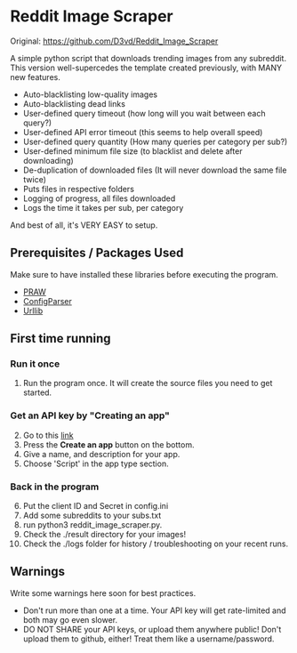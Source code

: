 # Reddit Image Scraper

Original: https://github.com/D3vd/Reddit_Image_Scraper

A simple python script that downloads trending images from any subreddit. 
This version well-supercedes the template created previously, with MANY new features. 
* Auto-blacklisting low-quality images
* Auto-blacklisting dead links
* User-defined query timeout (how long will you wait between each query?)
* User-defined API error timeout (this seems to help overall speed)
* User-defined query quantity (How many queries per category per sub?)
* User-defined minimum file size (to blacklist and delete after downloading)
* De-duplication of downloaded files (It will never download the same file twice)
* Puts files in respective folders
* Logging of progress, all files downloaded
* Logs the time it takes per sub, per category

And best of all, it's VERY EASY to setup. 

## Prerequisites / Packages Used

Make sure to have installed these libraries before executing the program.

* [PRAW](https://pypi.org/project/praw/)
* [ConfigParser](https://pypi.org/project/configparser/)
* [Urllib](https://docs.python.org/3.0/library/urllib.request.html)

## First time running

### Run it once

1. Run the program once. It will create the source files you need to get started. 

### Get an API key by "Creating an app"
2. Go to this [link](https://www.reddit.com/prefs/apps/)
3. Press the **Create an app** button on the bottom.
4. Give a name, and description for your app. 
5. Choose 'Script' in the app type section.

### Back in the program
6. Put the client ID and Secret in config.ini 
7. Add some subreddits to your subs.txt
8. run python3 reddit_image_scraper.py.
10. Check the ./result directory for your images!
11. Check the ./logs folder for history / troubleshooting on your recent runs. 

## Warnings
Write some warnings here soon for best practices. 
* Don't run more than one at a time. Your API key will get rate-limited and both may go even slower. 
* DO NOT SHARE your API keys, or upload them anywhere public! Don't upload them to github, either! Treat them like a username/password.














